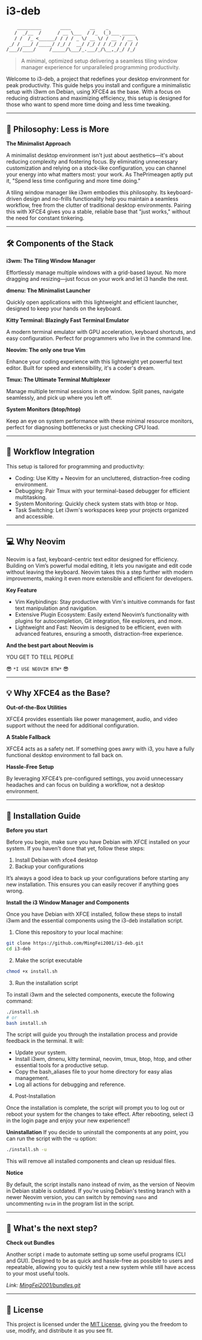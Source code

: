 # i3-deb

<!-- TODO: Add screenshot and graphics -->

```txt
    _________       ____       __    _
   /  _/__  /      / __ \___  / /_  (_)___ _____
   / /  /_ <______/ / / / _ \/ __ \/ / __ `/ __ \
 _/ / ___/ /_____/ /_/ /  __/ /_/ / / /_/ / / / /
/___//____/     /_____/\___/_.___/_/\__,_/_/ /_/
```

> A minimal, optimized setup delivering a seamless tiling window manager experience for unparalleled programming productivity.

Welcome to i3-deb, a project that redefines your desktop environment for peak productivity. This guide helps you install and configure a minimalistic setup with i3wm on Debian, using XFCE4 as the base. With a focus on reducing distractions and maximizing efficiency, this setup is designed for those who want to spend more time doing and less time tweaking.

---

## 📖 Philosophy: Less is More

**The Minimalist Approach**

A minimalist desktop environment isn't just about aesthetics—it's about reducing complexity and fostering focus. By eliminating unnecessary customization and relying on a stock-like configuration, you can channel your energy into what matters most: your work. As ThePrimeagen aptly put it, "Spend less time configuring and more time doing."

A tiling window manager like i3wm embodies this philosophy. Its keyboard-driven design and no-frills functionality help you maintain a seamless workflow, free from the clutter of traditional desktop environments. Pairing this with XFCE4 gives you a stable, reliable base that "just works," without the need for constant tinkering.

---

## 🛠️ Components of the Stack

**i3wm: The Tiling Window Manager**

Effortlessly manage multiple windows with a grid-based layout. No more dragging and resizing—just focus on your work and let i3 handle the rest.

**dmenu: The Minimalist Launcher**

Quickly open applications with this lightweight and efficient launcher, designed to keep your hands on the keyboard.

**Kitty Terminal: Blazingly Fast Terminal Emulator**

A modern terminal emulator with GPU acceleration, keyboard shortcuts, and easy configuration. Perfect for programmers who live in the command line.

**Neovim: The only one true Vim**

Enhance your coding experience with this lightweight yet powerful text editor. Built for speed and extensibility, it's a coder's dream.

**Tmux: The Ultimate Terminal Multiplexer**

Manage multiple terminal sessions in one window. Split panes, navigate seamlessly, and pick up where you left off.

**System Monitors (btop/htop)**

Keep an eye on system performance with these minimal resource monitors, perfect for diagnosing bottlenecks or just checking CPU load.

---

## 🔄 Workflow Integration

This setup is tailored for programming and productivity:

- Coding: Use Kitty + Neovim for an uncluttered, distraction-free coding environment.
- Debugging: Pair Tmux with your terminal-based debugger for efficient multitasking.
- System Monitoring: Quickly check system stats with btop or htop.
- Task Switching: Let i3wm's workspaces keep your projects organized and accessible.

---

## 💻 Why Neovim

Neovim is a fast, keyboard-centric text editor designed for efficiency. Building on Vim’s powerful modal editing, it lets you navigate and edit code without leaving the keyboard. Neovim takes this a step further with modern improvements, making it even more extensible and efficient for developers.

**Key Feature**

+ Vim Keybindings: Stay productive with Vim's intuitive commands for fast text manipulation and navigation.
+ Extensive Plugin Ecosystem: Easily extend Neovim’s functionality with plugins for autocompletion, Git integration, file explorers, and more.
+ Lightweight and Fast: Neovim is designed to be efficient, even with advanced features, ensuring a smooth, distraction-free experience.

**And the best part about Neovim is**

YOU GET TO TELL PEOPLE

😎 `*I USE NEOVIM BTW*` 😎

---

## 💡 Why XFCE4 as the Base?

**Out-of-the-Box Utilities**

XFCE4 provides essentials like power management, audio, and video support without the need for additional configuration.

**A Stable Fallback**

XFCE4 acts as a safety net. If something goes awry with i3, you have a fully functional desktop environment to fall back on.

**Hassle-Free Setup**

By leveraging XFCE4’s pre-configured settings, you avoid unnecessary headaches and can focus on building a workflow, not a desktop environment.

---

## 🚀 Installation Guide

**Before you start**

Before you begin, make sure you have Debian with XFCE installed on your system. If you haven't done that yet, follow these steps:

1. Install Debian with xfce4 desktop
2. Backup your configurations

It’s always a good idea to back up your configurations before starting any new installation. This ensures you can easily recover if anything goes wrong.

**Install the i3 Window Manager and Components**

Once you have Debian with XFCE installed, follow these steps to install i3wm and the essential components using the i3-deb installation script.

1. Clone this repository to your local machine:
```bash
git clone https://github.com/MingFei2001/i3-deb.git
cd i3-deb
```

2. Make the script executable
```bash
chmod +x install.sh
```

3. Run the installation script 

To install i3wm and the selected components, execute the following command:

```bash
./install.sh
# or
bash install.sh
```

The script will guide you through the installation process and provide feedback in the terminal. It will:

- Update your system.
- Install i3wm, dmenu, kitty terminal, neovim, tmux, btop, htop, and other essential tools for a productive setup.
- Copy the bash_aliases file to your home directory for easy alias management.
- Log all actions for debugging and reference.

4. Post-Installation

Once the installation is complete, the script will prompt you to log out or reboot your system for the changes to take effect. After rebooting, select i3 in the login page and enjoy your new experience!!

**Uninstallation**
If you decide to uninstall the components at any point, you can run the script with the -u option:
```bash
./install.sh -u
```
This will remove all installed components and clean up residual files.

**Notice**

By default, the script installs nano instead of nvim, as the version of Neovim in Debian stable is outdated. If you're using Debian's testing branch with a newer Neovim version, you can switch by removing `nano` and uncommenting `nvim` in the program list in the script.

---

## 🤔 What's the next step?

**Check out Bundles**

Another script i made to automate setting up some useful programs (CLI and GUI). Designed to be as quick and hassle-free as possible to users and repeatable, allowing you to quickly test a new system while still have access to your most useful tools.

*Link: [MingFei2001/bundles.git](https://github.com/MingFei2001/bundles)*

---

## 📜 License

This project is licensed under the [MIT License](./LICENSE), giving you the freedom to use, modify, and distribute it as you see fit.
